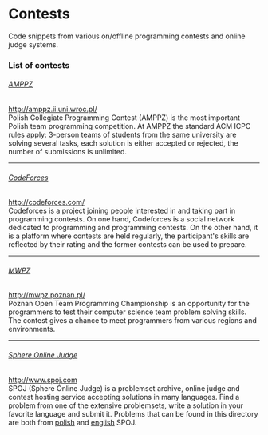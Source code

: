 # Contests
Code snippets from various on/offline programming contests and online judge systems.  

### List of contests

###### [AMPPZ](https://github.com/kwachmat/contests/tree/master/amppz)
http://amppz.ii.uni.wroc.pl/  
Polish Collegiate Programming Contest (AMPPZ) is the most important Polish team programming competition. At AMPPZ the standard ACM ICPC rules apply: 3-person teams of students from the same university are solving several tasks, each solution is either accepted or rejected, the number of submissions is unlimited. 

---
###### [CodeForces](https://github.com/kwachmat/contests/tree/master/cforces)
http://codeforces.com/  
Codeforces is a project joining people interested in and taking part in programming contests. On one hand, Codeforces is a social network dedicated to programming and programming contests. On the other hand, it is a platform where contests are held regularly, the participant's skills are reflected by their rating and the former contests can be used to prepare.

---
###### [MWPZ](https://github.com/kwachmat/contests/tree/master/mwpz)
http://mwpz.poznan.pl/  
Poznan Open Team Programming Championship is an opportunity for the programmers to test their computer science team problem solving skills. The contest gives a chance to meet programmers from various regions and environments.

---
###### [Sphere Online Judge](https://github.com/kwachmat/contests/tree/master/spoj)
http://www.spoj.com  
SPOJ (Sphere Online Judge) is a problemset archive, online judge and contest hosting service accepting solutions in many languages. Find a problem from one of the extensive problemsets, write a solution in your favorite language and submit it. Problems that can be found in this directory are both from [polish](http://www.pl.spoj.com) and [english](http://www.spoj.com) SPOJ.

